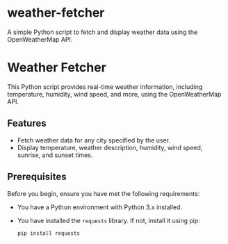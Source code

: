 # weather-fetcher
A simple Python script to fetch and display weather data using the OpenWeatherMap API.
# Weather Fetcher

This Python script provides real-time weather information, including temperature, humidity, wind speed, and more, using the OpenWeatherMap API.

## Features

- Fetch weather data for any city specified by the user.
- Display temperature, weather description, humidity, wind speed, sunrise, and sunset times.

## Prerequisites

Before you begin, ensure you have met the following requirements:
- You have a Python environment with Python 3.x installed.
- You have installed the `requests` library. If not, install it using pip:

  ```bash
  pip install requests
